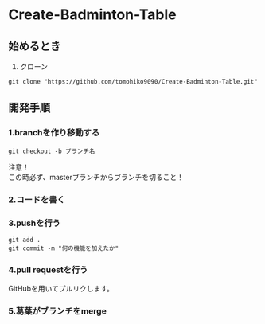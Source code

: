 # Create-Badminton-Table

## 始めるとき
1. クローン
```
git clone "https://github.com/tomohiko9090/Create-Badminton-Table.git"

```

## 開発手順
### 1.branchを作り移動する
```
git checkout -b ブランチ名
```
注意！  
この時必ず、masterブランチからブランチを切ること！

### 2.コードを書く

### 3.pushを行う
```
git add .
git commit -m "何の機能を加えたか"
```

### 4.pull requestを行う
GitHubを用いてプルリクします。

### 5.葛葉がブランチをmerge
